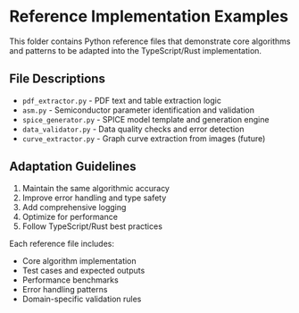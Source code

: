 # Reference Implementation Examples

This folder contains Python reference files that demonstrate core algorithms and patterns to be adapted into the TypeScript/Rust implementation.

## File Descriptions
- `pdf_extractor.py` - PDF text and table extraction logic
- `asm.py` - Semiconductor parameter identification and validation
- `spice_generator.py` - SPICE model template and generation engine
- `data_validator.py` - Data quality checks and error detection
- `curve_extractor.py` - Graph curve extraction from images (future)

## Adaptation Guidelines
1. Maintain the same algorithmic accuracy
2. Improve error handling and type safety
3. Add comprehensive logging
4. Optimize for performance
5. Follow TypeScript/Rust best practices

Each reference file includes:
- Core algorithm implementation
- Test cases and expected outputs
- Performance benchmarks
- Error handling patterns
- Domain-specific validation rules